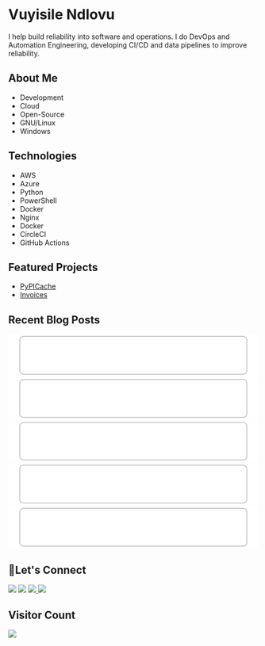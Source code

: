 # Vuyisile Ndlovu

I help build reliability into software and operations. I do DevOps and Automation Engineering, developing CI/CD and data pipelines to improve reliability.

## About Me

- Development
- Cloud
- Open-Source
- GNU/Linux
- Windows

## Technologies

- AWS
- Azure
- Python
- PowerShell
- Docker
- Nginx
- Docker
- CircleCI
- GitHub Actions

## Featured Projects

- [PyPICache](https://terrameijar.github.io/PyPICache/)
- [Invoices](https://github.com/terrameijar/invoices)

## Recent Blog Posts
<!-- blog-post-list:start -->
[![On work and layoffs](https://raw.githubusercontent.com/terrameijar/terrameijar/main/blog-post-list-output/Vuyisile_Ndlovu/On_work_and_layoffs.svg)](https://vuyisile.com/on-work-and-layoffs/)
[![Databases in AWS: RDS](https://raw.githubusercontent.com/terrameijar/terrameijar/main/blog-post-list-output/Vuyisile_Ndlovu/Databases_in_AWS__RDS.svg)](https://vuyisile.com/databases-in-aws-rds/)
[![AWS: Auto Scaling](https://raw.githubusercontent.com/terrameijar/terrameijar/main/blog-post-list-output/Vuyisile_Ndlovu/AWS__Auto_Scaling.svg)](https://vuyisile.com/aws-auto-scaling/)
[![High Availability: Load Balancers and Auto Scaling](https://raw.githubusercontent.com/terrameijar/terrameijar/main/blog-post-list-output/Vuyisile_Ndlovu/High_Availability__Load_Balancers_and_Auto_Scaling.svg)](https://vuyisile.com/high-availability-load-balancers-and-auto-scaling/)
[![AWS EC2 Storage](https://raw.githubusercontent.com/terrameijar/terrameijar/main/blog-post-list-output/Vuyisile_Ndlovu/AWS_EC2_Storage.svg)](https://vuyisile.com/aws-ec2-storage/)


<!-- blog-post-list:end -->

## 🤝Let's Connect
<p>
  <a href="https://twitter.com/terrameijar"><img src="https://img.shields.io/badge/twitter-%231DA1F2.svg?&style=for-the-badge&logo=twitter&logoColor=white" height=25></a> 
  <a href="https://dev.to/vndlovu"><img src="https://img.shields.io/badge/dev.to-0A0A0A?style=for-the-badge&logo=devdotto&logoColor=white" height=25></a> 
  <a href="https://www.linkedin.com/in/vuyisile-ndlovu-080b3891/"><img src="https://img.shields.io/badge/linkedin-%230077B5.svg?&style=for-the-badge&logo=linkedin&logoColor=white" height=25> </a>
  <a href="mailto:vuyisilendlovu@gmail.com"><img src="https://img.shields.io/badge/gmail-%EA4225.svg?&style=for-the-badge&logo=gmail&logoColor=red" height=25></a>
</p>


## Visitor Count

![](https://komarev.com/ghpvc/?username=terrameijar)


